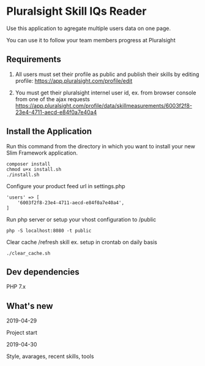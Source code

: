 # Pluralsight Skill IQs Reader

Use this application to agregate multiple users data on one page. 
 
You can use it to follow your team members progress at Pluralsight

## Requirements

1) All users must set their profile as public and publish their skills by editing profile:
https://app.pluralsight.com/profile/edit 

2) You must get their pluralsight internel user id, ex. from browser console from one of the ajax requests
https://app.pluralsight.com/profile/data/skillmeasurements/6003f2f8-23e4-4711-aecd-e84f0a7e40a4

## Install the Application

Run this command from the directory in which you want to install your new Slim Framework application.

    composer install
    chmod u+x install.sh
    ./install.sh

Configure your product feed url in settings.php
    
    'users' => [
        '6003f2f8-23e4-4711-aecd-e84f0a7e40a4',
    ]

Run php server or setup your vhost configuration to /public
    
    php -S localhost:8080 -t public
   
Clear cache /refresh skill ex. setup in crontab on daily basis
    
    ./clear_cache.sh

   
## Dev dependencies
PHP 7.x
   
## What's new
2019-04-29 

Project start

2019-04-30 

Style, avarages, recent skills, tools

